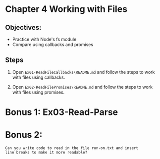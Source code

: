 # Chapter 4 Working with Files
## Objectives:
* Practice with Node's fs module
* Compare using callbacks and promises

## Steps
1. Open `Ex01-ReadFileCallbacks\README.md` and follow the steps to work with files using callbacks. 

1. Open `Ex02-ReadFilePromises\README.md` and follow the steps to work with files using promises.

# Bonus 1: Ex03-Read-Parse
# Bonus 2: 
    Can you write code to read in the file run-on.txt and insert
    line breaks to make it more readable?



